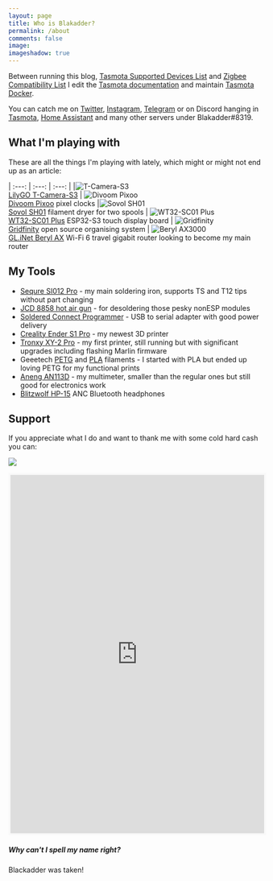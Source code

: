 ```yaml
---
layout: page
title: Who is Blakadder? 
permalink: /about
comments: false
image: 
imageshadow: true
---
```


Between running this blog, [Tasmota Supported Devices List](//templates.blakadder.com) and [Zigbee Compatibility List](//zigbee.blakadder.com) I edit the [Tasmota documentation](//tasmota.com) and maintain [Tasmota Docker](https://github.com/tasmota/docker-tasmota).

You can catch me on [Twitter](//www.twitter.com/blakadder_), [Instagram](https://instagram.com/blak_adder), [Telegram](https://t.me/blakadder) or on Discord hanging in [Tasmota](https://discord.gg/Ks2Kzd4), [Home Assistant](https://discord.gg/home-assistant) and many other servers under Blakadder#8319.

## What I'm playing with

These are all the things I'm playing with lately, which might or might not end up as an article:

| :---: | :---: | :---: |
|![T-Camera-S3](/assets/images/tools/t-camera-s3.jpg)<BR>[LilyGO T-Camera-S3](https://www.aliexpress.com/item/1005005059816321.html?aff_fcid=790e6b669c1c42f094722b120430c276-1678805902425-07526-_Dkt5hjX&tt=CPS_NORMAL&aff_fsk=_Dkt5hjX&aff_platform=shareComponent-detail&sk=_Dkt5hjX&aff_trace_key=790e6b669c1c42f094722b120430c276-1678805902425-07526-_Dkt5hjX&terminal_id=3f8c776975fd455ba956809c02d71a91&afSmartRedirect=y) | ![Divoom Pixoo](/assets/images/tools/pixoo.jpg)<BR>[Divoom Pixoo](//collabs.shop/dlpvqc) pixel clocks |![Sovol SH01](/assets/images/tools/sh01.jpg)<BR>[Sovol SH01](https://sovol3d.com/products/large-filament-dryer-box?sca_ref=3309524.Vd4MGn0pGL&sca_source=tw) filament dryer for two spools
| ![WT32-SC01 Plus](/assets/images/tools/sc01plus.jpg)<BR>[WT32-SC01 Plus](https://www.aliexpress.com/item/1005005297304786.html?aff_fcid=62310d07787d485fa0494d26b2fdddc4-1679178945812-07318-_DeGMX4t&tt=CPS_NORMAL&aff_fsk=_DeGMX4t&aff_platform=shareComponent-detail&sk=_DeGMX4t&aff_trace_key=62310d07787d485fa0494d26b2fdddc4-1679178945812-07318-_DeGMX4t&terminal_id=3f8c776975fd455ba956809c02d71a91&afSmartRedirect=y) ESP32-S3 touch display board | ![Gridfinity](/assets/images/tools/gridfinity.jpg)<BR>[Gridfinity](https://gridfinity.xyz/) open source organising system | ![Beryl AX3000](/assets/images/tools/gridfinity.jpg)<BR>[GL.iNet Beryl AX](https://www.amazon.com/GL-iNet-GL-MT3000-Pocket-sized-Router-OpenVPN-Cybersecurity/dp/B0BPSGJN7T?&linkCode=ll1&tag=blakadders-20&linkId=613216a0e7df8235105941a0abc79aac&language=en_US&ref_=as_li_ss_tl) Wi-Fi 6 travel gigabit router looking to become my main router
 
## My Tools

- [Sequre SI012 Pro](https://sequremall.com/products/sequre-si012-pro-intelligent-oled-electric-soldering-iron-with-adjustable-sensitivity-and-built-in-buzzer-for-t12-ts-soldering-iron-tips-supports-pd3-0-qc2-0-dc5525-power-supply/?ref=blakadder) - my main soldering iron, supports TS and T12 tips without part changing
- [JCD 8858 hot air gun](https://www.aliexpress.com/item/4000525251154.html?aff_fcid=5e440c45283246d9a3d1e98d86beeb0d-1679178483689-05574-_DdWUVQ5&tt=CPS_NORMAL&aff_fsk=_DdWUVQ5&aff_platform=shareComponent-detail&sk=_DdWUVQ5&aff_trace_key=5e440c45283246d9a3d1e98d86beeb0d-1679178483689-05574-_DdWUVQ5&terminal_id=3f8c776975fd455ba956809c02d71a91&afSmartRedirect=y) - for desoldering those pesky nonESP modules
- [Soldered Connect Programmer](https://soldered.com/product/connect-programmer/) - USB to serial adapter with good power delivery
- [Creality Ender S1 Pro](https://www.geekbuying.com/item/Creality-Ender-3-S1-Pro-3D-Printer-496843.html?idev_id=3873) - my newest 3D printer
- [Tronxy XY-2 Pro](https://www.geekbuying.com/item/TRONXY-XY-2-Pro-3D-Printer-AU-Plug-501679.html?idev_id=3873) - my first printer, still running but with significant upgrades including flashing Marlin firmware
- Geeetech [PETG](https://www.aliexpress.com/item/1005004890530354.html?aff_fcid=ba9a6e4263484a4e816bfe5775ba856f-1679177056649-08738-_DEQTqw1&tt=CPS_NORMAL&aff_fsk=_DEQTqw1&aff_platform=shareComponent-detail&sk=_DEQTqw1&aff_trace_key=ba9a6e4263484a4e816bfe5775ba856f-1679177056649-08738-_DEQTqw1&terminal_id=3f8c776975fd455ba956809c02d71a91&afSmartRedirect=y) and [PLA](https://www.aliexpress.com/item/4001135597547.html?aff_fcid=04de4fceab3d48feab7c9492ed33ac94-1679177107750-03359-_DD0FydP&tt=CPS_NORMAL&aff_fsk=_DD0FydP&aff_platform=shareComponent-detail&sk=_DD0FydP&aff_trace_key=04de4fceab3d48feab7c9492ed33ac94-1679177107750-03359-_DD0FydP&terminal_id=3f8c776975fd455ba956809c02d71a91&afSmartRedirect=y) filaments - I started with PLA but ended up loving PETG for my functional prints
- [Aneng AN113D](https://www.banggood.com/ANENG-AN113D-Intelligent-Auto-Measure-True-RMS-Digital-Multimeter-6000-Counts-Resistance-Diode-Continuity-Tester-Temperature-AC-or-DC-Voltage-Current-Meter-Upgraded-from-AN8002-p-1568882.html?p=CM27171011078201412U&custlinkid=2683030) - my multimeter, smaller than the regular ones but still good for electronics work
- [Blitzwolf HP-15](https://www.banggood.com/BlitzWolf-BW-HP5-bluetooth-Headset-ANC-Headphone-Dual-Active-Noise-Canceling-Dual-Drivers-1000mAh-AAC-Stereo-Wireless-Headphone-with-Mic-p-1974221.html?p=CM27171011078201412U&custlinkid=2868891) ANC Bluetooth headphones 


## Support

If you appreciate what I do and want to thank me with some cold hard cash you can:

<a href="https://paypal.me/tasmotatemplates"><img src="https://img.shields.io/static/v1?logo=paypal&label=&message=Donate via PayPal&color=slategrey"></a>

<iframe id='kofiframe' src='https://ko-fi.com/blakadder/?hidefeed=true&widget=true&embed=true&preview=true' style='border:none;width:100%;padding:4px;background:#f9f9f9;' height='712' title='blakadder'></iframe>

##### Why can't I spell my name right? 

Blackadder was taken!